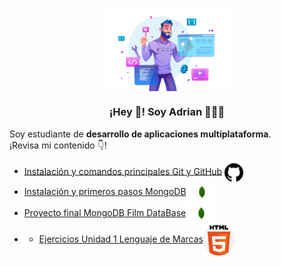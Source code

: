 <p align="center" width="300">
   <img align="center" width="200" src="https://github.com/RamosColonAdrian/RamosColonAdrian/blob/main/19362653.png?raw=true" /><br>
   <h3 align="center">¡Hey 👋! Soy Adrian 👨🏻‍💻</h3>
</p>
<p>Soy estudiante de <strong>desarrollo de aplicaciones multiplataforma</strong>.<br />¡Revisa mi contenido 👇!</p>

- [Instalación y comandos principales Git y GitHub](https://github.com/RamosColonAdrian/proyecto01)   <img width="30" align="center" src="https://github.com/RamosColonAdrian/RamosColonAdrian/blob/main/25231.png"/>
- [Instalación y primeros pasos MongoDB](https://github.com/RamosColonAdrian/Proyecto02GBD.git)<img width="50" align="center" src="https://github.com/RamosColonAdrian/RamosColonAdrian/blob/main/MongoDB_logo_01.png"/>
- [Proyecto final MongoDB Film DataBase](https://github.com/RamosColonAdrian/Proyecto03GBD.git)<img width="50" align="center" src="https://github.com/RamosColonAdrian/RamosColonAdrian/blob/main/MongoDB_logo_01.png"/>
- - [Ejercicios Unidad 1 Lenguaje de Marcas](https://github.com/RamosColonAdrian/UD1LGMSI.git)<img width="50" align="center" src="https://github.com/RamosColonAdrian/RamosColonAdrian/blob/main/919827.png"/>


